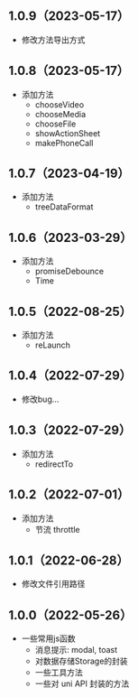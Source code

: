 ## 1.0.9（2023-05-17）
- 修改方法导出方式
## 1.0.8（2023-05-17）
- 添加方法
	- chooseVideo
	- chooseMedia
	- chooseFile
	- showActionSheet
	- makePhoneCall
## 1.0.7（2023-04-19）
- 添加方法
	- treeDataFormat
## 1.0.6（2023-03-29）
- 添加方法
	- promiseDebounce
	- Time
## 1.0.5（2022-08-25）
- 添加方法
	- reLaunch
## 1.0.4（2022-07-29）
- 修改bug...
## 1.0.3（2022-07-29）
- 添加方法
	- redirectTo
## 1.0.2（2022-07-01）
- 添加方法
	- 节流 throttle
## 1.0.1（2022-06-28）
- 修改文件引用路径

## 1.0.0（2022-05-26）
- 一些常用js函数
	- 消息提示: modal, toast
	- 对数据存储Storage的封装
	- 一些工具方法
	- 一些对 uni API 封装的方法
